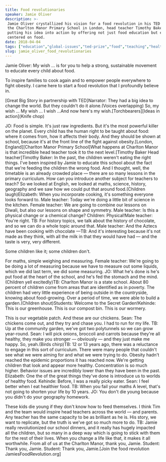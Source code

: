 ```yaml
---
title: Food revolutionaries
speaker: Jamie Oliver
description: >-
 Jamie Oliver crystallized his vision for a food revolution in his TED Talk. At
 the Charlton Manor Primary School in London, head teacher Timothy Baker is
 putting his idea into action by offering not just food education but education
 centered on food.
date: 2018-04-04
tags: ["education","global-issues","ted-prize","food","teaching","health","obesity"]
slug: jamie_oliver_food_revolutionaries
---
```


Jamie Oliver: My wish ... is for you to help a strong, sustainable movement to educate
every child about food.

To inspire families to cook again and to empower people everywhere to fight obesity. I
came here to start a food revolution that I profoundly believe in.

[Great Big Story in partnership with TED]Narrator: They had a big idea to change the
world. But they couldn't do it alone.(Voices overlapping) So, my wish ... My wish ... I
wish ...And now here's my wish.[Torchbearers][Ideas in action](Knife chop)

JO: Food is simple. It's just raw ingredients. But it's the most powerful killer on the
planet. Every child has the human right to be taught about food: where it comes from, how
it affects their body. And they should be shown at school, because it's at the front line
of the fight against obesity.[London, England][Charlton Manor Primary School]What happens
at Charlton Manor is that incredible head teacher took it to the next level.[Timothy Baker
Head teacher]Timothy Baker: In the past, the children weren't eating the right things.
I've been inspired by Jamie to educate this school about the fact that we're feeding the
children the wrong food. And I thought, well, the timetable is an already crowded place —
there are so many lessons in the primary curriculum. How can you introduce another subject
for teachers to teach? So we looked at English, we looked at maths, science, history,
geography and we saw how we could put that around food.(Children laugh)Elizabeth: When you
incorporate cooking, it's something everyone looks forward to. Male teacher: Today we're
doing a little bit of science in the kitchen. Female teacher: We are going to combine our
lessons on Diwali, but also our lessons on shape and symmetry. Male teacher: Is this a
physical change or a chemical change? Children: Physical!Male teacher: You're right. TB: For
history topics, we talk about the history of chocolate, and so we can do a whole topic
around that. Male teacher: And the Aztecs have been cooking with chocolate —TB: And it's
interesting because it's not made as they think, with all the milk in that they would have
had — and the taste is very, very different.

Some children like it; some children don't.

For maths, simple weighing and measuring. Female teacher: We're going to be doing a lot of
measuring because we have to measure out some liquids, which we did last term, we did some
measuring. JO: What he's done is he's put food at the heart of the school, and he's fed the
stomach and the mind.(Children yell excitedly)TB: Charlton Manor is a state school. About
80 percent of children come from areas that are identified as in poverty. The children had
very little experience of being outside in the countryside, knowing about food-growing.
Over a period of time, we were able to build a garden.(Children shout)Students: Welcome to
the Secret Garden!Kehinde: This is our greenhouse. This is our compost bin. This is our
wormery.

This is our vegetable patch. And these are our chickens. Sean: The chickens come out, and
they try and chase you. I had to run for my life. TB: Up at the community garden, we've got
two polytunnels so we can grow year-round. Sean: I will pick onions, broccoli and carrots
because they're all healthy, they make you stronger — obviously — and they just make me
happy. So, yeah.(Birds chirp)TB: 12 or 13 years ago, there was a reluctance to engage in
this sort of curriculum. There were many people that couldn't see what we were aiming for
and what we were trying to do. Obesity hadn't reached the epidemic proportions it has
reached now. We're getting children that look and appear more healthy. Concentration is so
much higher. Behavior issues are incredibly lower than they have been in the past.
Elizabeth: One the of the great things they've done is introduce us to worlds of healthy
food. Kehinde: Before, I was a really picky eater. Sean: I feel better when I eat healthier
food. TB: When you fail your maths A level, that's not going to shorten your life by 10
years. JO: You don't die young because you didn't do your geography homework.

These kids die young if they don't know how to feed themselves. I think Tim and the team
would inspire head teachers across the world — and parents. Any teacher has the same
capacity to be as brilliant as he is. His story, we want to replicate, but the truth is
we've got so much more to do. TB: Jamie really revolutionized our school dinners, and it
really has hugely impacted all the children, but so many in a deep way which is going to
stick with them for the rest of their lives. When you change a life like that, it makes it
all worthwhile. From all of us at the Charlton Manor, thank you, Jamie. Student: Thank you,
Jamie. Student: Thank you, Jamie.[Join the food revolution JamiesFoodRevolution.org]

<!--
ad_duration=0
event="Torchbearers"
has_talk_citation=0
intro_duration=0
is_subtitle_required="False"
is_talk_featured="False"
language="en"
language_swap="False"
native_language="en"
number_of_related_talks=3
number_of_speakers=1
number_of_subtitled_videos=0
number_of_tags=7
number_of_talk_download_languages=10
number_of_talk_more_resources=1
number_of_talk_recommendations=0
number_of_talks_take_actions=0
post_ad_duration=0
published_timestamp="2018-04-03 22:23:19"
recording_date="2018-04-04"
speaker_description="Chef, activist"
speaker_is_published=1
speaker_name="Jamie Oliver"
talk_name="Food revolutionaries"
talks_tags=["education","global-issues","ted-prize","food","teaching","health","obesity"]
talks_take_action=[]
url_photo_speaker="https://pe.tedcdn.com/images/ted/a346874066113e5c7470f8f22c0987b1d277ed0b_254x191.jpg"
url_photo_talk="https://s3.amazonaws.com/talkstar-photos/uploads/e3c0549c-88ac-4cd6-b642-5ee8e2300203/JamieOliverGBS_2018V-embed.jpg"
url_webpage="https://www.ted.com/talks/jamie_oliver_food_revolutionaries"
video_type_name="Original Content"
-->